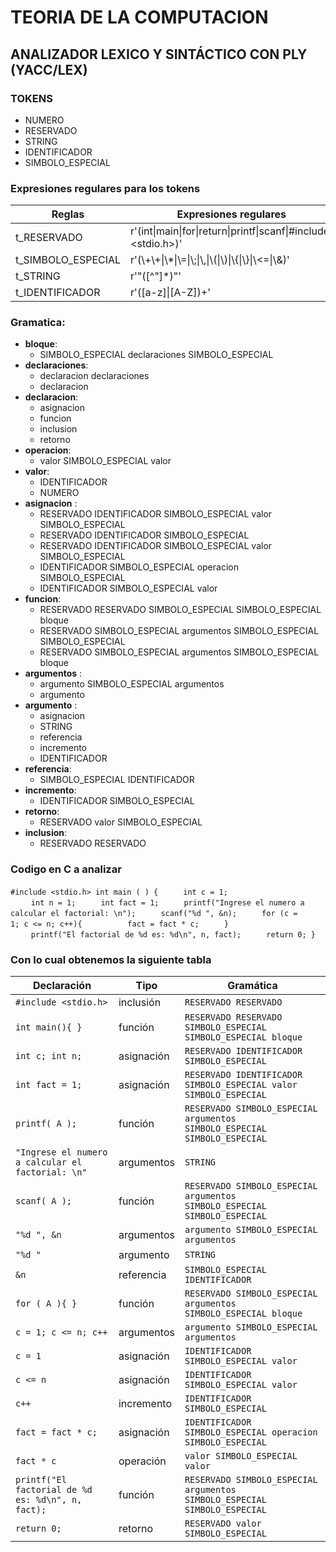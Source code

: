 
# TEORIA DE LA COMPUTACION

  

## ANALIZADOR LEXICO Y SINTÁCTICO CON PLY (YACC/LEX)

  

### TOKENS
- NUMERO
- RESERVADO
- STRING
- IDENTIFICADOR
- SIMBOLO_ESPECIAL  

### Expresiones regulares para los tokens 
| Reglas|         Expresiones regulares       |
|----------|----------------------------|
| t_RESERVADO | r'(int&#124;main&#124;for&#124;return&#124;printf&#124;scanf&#124;\#include&#124;\<stdio.h\>)' |
| t_SIMBOLO_ESPECIAL | r'(\\+\\+&#124;\\*&#124;\\=&#124;\\;&#124;\\,&#124;\\(&#124;\\)&#124;\\{&#124;\\}&#124;\\<=&#124;\\&)'   |
| t_STRING | r'"(\[\^"\]\*)"'   |
| t_IDENTIFICADOR | r'([a-z]&#124;[A-Z])+'   | 

### Gramatica:

- **bloque**:
	- SIMBOLO_ESPECIAL declaraciones SIMBOLO_ESPECIAL 
- **declaraciones**:
	- declaracion declaraciones 
	- declaracion
- **declaracion**: 
	- asignacion
	- funcion 
	- inclusion
	- retorno
- **operacion**:
	- valor SIMBOLO_ESPECIAL valor
- **valor**:
  - IDENTIFICADOR
  - NUMERO
- **asignacion** : 
  - RESERVADO IDENTIFICADOR SIMBOLO_ESPECIAL valor SIMBOLO_ESPECIAL
  - RESERVADO IDENTIFICADOR SIMBOLO_ESPECIAL
  - RESERVADO IDENTIFICADOR SIMBOLO_ESPECIAL valor SIMBOLO_ESPECIAL 
  - IDENTIFICADOR SIMBOLO_ESPECIAL operacion SIMBOLO_ESPECIAL
  - IDENTIFICADOR SIMBOLO_ESPECIAL valor
- **funcion**:
	- RESERVADO RESERVADO SIMBOLO_ESPECIAL SIMBOLO_ESPECIAL bloque 
	- RESERVADO SIMBOLO_ESPECIAL argumentos SIMBOLO_ESPECIAL SIMBOLO_ESPECIAL 
	- RESERVADO SIMBOLO_ESPECIAL argumentos SIMBOLO_ESPECIAL bloque
- **argumentos** :
	- argumento SIMBOLO_ESPECIAL argumentos
	- argumento
- **argumento** :
	- asignacion 
	- STRING 
	- referencia 
	- incremento 
	- IDENTIFICADOR
- **referencia**:
	- SIMBOLO_ESPECIAL IDENTIFICADOR
- **incremento**:
	- IDENTIFICADOR SIMBOLO_ESPECIAL
- **retorno**:
	- RESERVADO valor SIMBOLO_ESPECIAL
- **inclusion**:
	- RESERVADO RESERVADO

 ### Codigo en C a analizar
<code>#include <stdio.h>
int main ( ) {
ㅤㅤㅤint c = 1;
ㅤㅤㅤint n = 1;
ㅤㅤㅤint fact = 1;
ㅤㅤㅤprintf("Ingrese el numero a calcular el factorial: \n");
ㅤㅤㅤscanf("%d ", &n); 
ㅤㅤㅤfor (c = 1; c <= n; c++){ 
ㅤㅤㅤㅤㅤㅤfact = fact * c; 
ㅤㅤㅤ}
ㅤㅤㅤprintf("El factorial de %d es: %d\n", n, fact);
ㅤㅤㅤreturn 0;
}
 </code>
 
### Con lo cual obtenemos la siguiente tabla
<table><thead><tr><th>Declaración</th><th>Tipo</th><th>Gramática</th></tr></thead><tbody><tr><td><code>#include &lt;stdio.h&gt;</code></td><td>inclusión</td><td><code>RESERVADO RESERVADO</code></td></tr><tr><td><code>int main(){ }</code></td><td>función</td><td><code>RESERVADO RESERVADO SIMBOLO_ESPECIAL SIMBOLO_ESPECIAL bloque</code></td></tr><tr><td><code>int c; int n;</code></td><td>asignación</td><td><code>RESERVADO IDENTIFICADOR SIMBOLO_ESPECIAL</code></td></tr><tr><td><code>int fact = 1;</code></td><td>asignación</td><td><code>RESERVADO IDENTIFICADOR SIMBOLO_ESPECIAL valor SIMBOLO_ESPECIAL</code></td></tr><tr><td><code>printf( A );</code></td><td>función</td><td><code>RESERVADO SIMBOLO_ESPECIAL argumentos SIMBOLO_ESPECIAL SIMBOLO_ESPECIAL</code></td></tr><tr><td><code>"Ingrese el numero a calcular el factorial: \n"</code></td><td>argumentos</td><td><code>STRING</code></td></tr><tr><td><code>scanf( A );</code></td><td>función</td><td><code>RESERVADO SIMBOLO_ESPECIAL argumentos SIMBOLO_ESPECIAL SIMBOLO_ESPECIAL</code></td></tr><tr><td><code>"%d ", &amp;n</code></td><td>argumentos</td><td><code>argumento SIMBOLO_ESPECIAL argumentos</code></td></tr><tr><td><code>"%d "</code></td><td>argumento</td><td><code>STRING</code></td></tr><tr><td><code>&amp;n</code></td><td>referencia</td><td><code>SIMBOLO_ESPECIAL IDENTIFICADOR</code></td></tr><tr><td><code>for ( A ){ }</code></td><td>función</td><td><code>RESERVADO SIMBOLO_ESPECIAL argumentos SIMBOLO_ESPECIAL bloque</code></td></tr><tr><td><code>c = 1; c &lt;= n; c++</code></td><td>argumentos</td><td><code>argumento SIMBOLO_ESPECIAL argumentos</code></td></tr><tr><td><code>c = 1</code></td><td>asignación</td><td><code>IDENTIFICADOR SIMBOLO_ESPECIAL valor</code></td></tr><tr><td><code>c &lt;= n</code></td><td>asignación</td><td><code>IDENTIFICADOR SIMBOLO_ESPECIAL valor</code></td></tr><tr><td><code>c++</code></td><td>incremento</td><td><code>IDENTIFICADOR SIMBOLO_ESPECIAL</code></td></tr><tr><td><code>fact = fact * c;</code></td><td>asignación</td><td><code>IDENTIFICADOR SIMBOLO_ESPECIAL operacion SIMBOLO_ESPECIAL</code></td></tr><tr><td><code>fact * c</code></td><td>operación</td><td><code>valor SIMBOLO_ESPECIAL valor</code></td></tr><tr><td><code>printf("El factorial de %d es: %d\n", n, fact);</code></td><td>función</td><td><code>RESERVADO SIMBOLO_ESPECIAL argumentos SIMBOLO_ESPECIAL SIMBOLO_ESPECIAL</code></td></tr><tr><td><code>return 0;</code></td><td>retorno</td><td><code>RESERVADO valor SIMBOLO_ESPECIAL</code></td></tr></tbody></table>

